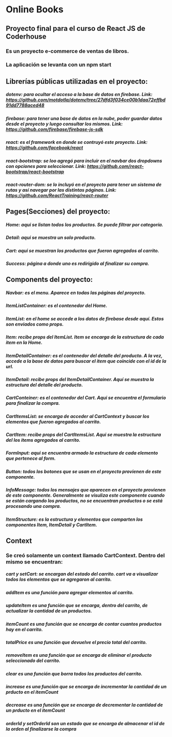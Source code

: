 # Online Books

## Proyecto final para el curso de React JS de Coderhouse

### Es un proyecto e-commerce de ventas de libros.

### La aplicación se levanta con un npm start

## Librerías públicas utilizadas en el proyecto:

##### dotenv: para ocultar el acceso a la base de datos en firebase. Link: https://github.com/motdotla/dotenv/tree/27dfd3f034ce00b1daa72effbd91dd7788aced48

##### firebase: para tener una base de datos en la nube, poder guardar datos desde el proyecto y luego consultar los mismos. Link: https://github.com/firebase/firebase-js-sdk

##### react: es el framework en donde se contruyó este proyecto. Link: https://github.com/facebook/react

##### react-bootstrap: se loo agregó para incluir en el navbar dos dropdowns con opciones para seleccionar. Link: https://github.com/react-bootstrap/react-bootstrap

##### react-router-dom: se lo incluyó en el proyecto para tener un sistema de rutas y así navegar por las distintas páginas. Link: https://github.com/ReactTraining/react-router

## Pages(Secciones) del proyecto:

##### Home: aqui se listan todos los productos. Se puede filtrar por categoría.

##### Detail: aqui se muestra un solo producto.

##### Cart: aqui se muestran los productos que fueron agregados al carrito.

##### Success: página a donde uno es redirigido al finalizar su compra.

## Components del proyecto:

##### Navbar: es el menu. Aparece en todas las páginas del proyecto.

##### ItemListContainer: es el contenedor del Home.

##### ItemList: en el home se accede a los datos de firebase desde aquí. Estos son enviados como props.

##### Item: recibe props del ItemList. Item se encarga de la estructura de cada item en la Home.

##### ItemDetailContainer: es el contenedor del detalle del producto. A la vez, accede a la base de datos para buscar el item que coincide con el id de la url.

##### ItemDetail: recibe props del ItemDetailContainer. Aquí se muestra la estructura del detalle del producto.

##### CartConteiner: es el contenedor del Cart. Aqui se encuentra el formulario para finalizar la compra.

##### CartItemsList: se encarga de acceder al CartContext y buscar los elementos que fueron agregados al carrito.

##### CartItem: recibe props del CartItemsList. Aqui se muestra la estructura del los items agregados al carrito.

##### FormInput: aqui se encuentra armado la estructura de cada elemento que pertenece al form.

##### Button: todos los botones que se usan en el proyecto provienen de este componente.

##### InfoMessage: todos los mensajes que aparecen en el proyecto provienen de este componente. Generalmente se visuliza este componente cuando se están cargando los productos, no se encuentran productos o se está procesando una compra.

##### ItemStructure: es la estructura y elementos que comparten los componentes Item, ItemDetail y CartItem.

## Context

### Se creó solamente un context llamado CartContext. Dentro del mismo se encuentran:

##### cart y setCart: se encargan del estado del carrito. cart va a visualizar todos los elementos que se agregaron al carrito.

##### addItem es una función para agregar elementos al carrito.

##### updateItem es una función que se encarga, dentro del carrito, de actualizar la cantidad de un productos.

##### itemCount es una función que se encarga de contar cuantos productos hay en el carrito.

##### totalPrice es una función que devuelve el precio total del carrito.

##### removeItem es una función que se encarga de eliminar el producto seleccionado del carrito.

##### clear es una función que borra todos los productos del carrito.

##### increase es una función que se encarga de incrementar la cantidad de un prducto en el itemCount

##### decrease es una función que se encarga de decrementar la cantidad de un prducto en el itemCount

##### orderId y setOrderId son un estado que se encarga de almacenar el id de la orden al finalizarse la compra
